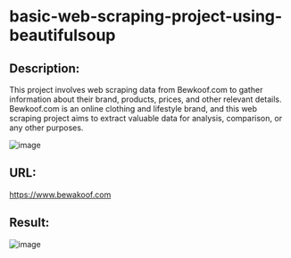 # basic-web-scraping-project-using-beautifulsoup

## Description:  
This project involves web scraping data from Bewkoof.com to gather information about their brand, products, prices, and other relevant details. 
Bewkoof.com is an online clothing and lifestyle brand, and this web scraping project aims to extract valuable data for analysis, comparison, or any other purposes.

![image](https://github.com/Ketansp007/basic-web-scraping-project-using-beautifulsoup/assets/147323312/f616cbea-8c15-4f51-a719-c264b1a17c53)

## URL: 
https://www.bewakoof.com

## Result:
![image](https://github.com/Ketansp007/basic-web-scraping-project-using-beautifulsoup/assets/147323312/c799c88a-2061-47ee-9817-e277473b5bf6)


